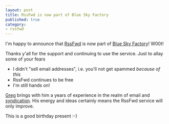 ```yaml
---
layout: post
title: RssFwd is now part of Blue Sky Factory
published: true
category:
- rssfwd
---
```

I'm happy to announce that [RssFwd](http://www.rssfwd.com/) is now part of [Blue Sky Factory](http://www.blueskyfactory.com/)! W00t!

Thanks y'all for the support and continuing to use the service. Just to allay some of your fears

- I didn't "sell email addresses", i.e. you'll not get spammed _because of this_  
- RssFwd continues to be free  
- I'm still hands on!  

[Greg](http://www.thetrendjunkie.com/2007/05/17/we-acquired-rssfwd/) brings with him a years of experience in the realm of email and [syndication](http://www.roiradio.com/). His energy and ideas certainly means the RssFwd service will only improve.

This is a good birthday present :-)

